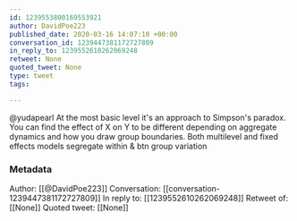 ```yaml
---
id: 1239553800169553921
author: DavidPoe223
published_date: 2020-03-16 14:07:10 +00:00
conversation_id: 1239447381172727809
in_reply_to: 1239552610262069248
retweet: None
quoted_tweet: None
type: tweet
tags:

---
```


@yudapearl At the most basic level it's an approach to Simpson's paradox. You can find the effect of X on Y to be different depending on aggregate dynamics and how you draw group boundaries. Both multilevel and fixed effects models segregate within &amp; btn group variation

### Metadata

Author: [[@DavidPoe223]]
Conversation: [[conversation-1239447381172727809]]
In reply to: [[1239552610262069248]]
Retweet of: [[None]]
Quoted tweet: [[None]]
